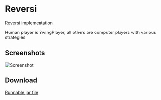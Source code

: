 Reversi
=

Reversi implementation

Human player is SwingPlayer, all others are computer players with various strategies

Screenshots
-

![Screenshot](https://dl.dropboxusercontent.com/u/8069847/reversi.png)

Download
--------

[Runnable jar file](https://dl.dropboxusercontent.com/u/8069847/reversi.jar)
